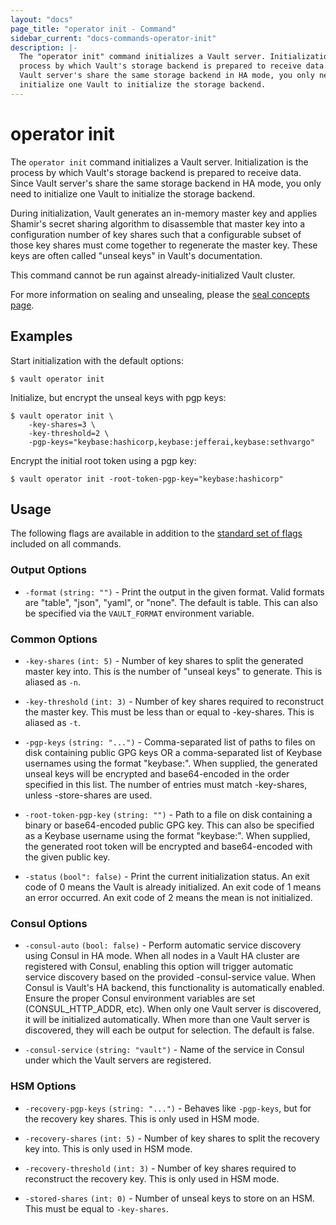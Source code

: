 ```yaml
---
layout: "docs"
page_title: "operator init - Command"
sidebar_current: "docs-commands-operator-init"
description: |-
  The "operator init" command initializes a Vault server. Initialization is the
  process by which Vault's storage backend is prepared to receive data. Since
  Vault server's share the same storage backend in HA mode, you only need to
  initialize one Vault to initialize the storage backend.
---
```


# operator init

The `operator init` command initializes a Vault server. Initialization is the
process by which Vault's storage backend is prepared to receive data. Since
Vault server's share the same storage backend in HA mode, you only need to
initialize one Vault to initialize the storage backend.

During initialization, Vault generates an in-memory master key and applies
Shamir's secret sharing algorithm to disassemble that master key into a
configuration number of key shares such that a configurable subset of those key
shares must come together to regenerate the master key. These keys are often
called "unseal keys" in Vault's documentation.

This command cannot be run against already-initialized Vault cluster.

For more information on sealing and unsealing, please the [seal concepts page](/docs/concepts/seal.html).

## Examples

Start initialization with the default options:

```text
$ vault operator init
```

Initialize, but encrypt the unseal keys with pgp keys:

```text
$ vault operator init \
    -key-shares=3 \
    -key-threshold=2 \
    -pgp-keys="keybase:hashicorp,keybase:jefferai,keybase:sethvargo"
```

Encrypt the initial root token using a pgp key:

```text
$ vault operator init -root-token-pgp-key="keybase:hashicorp"
```

## Usage

The following flags are available in addition to the [standard set of
flags](/docs/commands/index.html) included on all commands.

### Output Options

- `-format` `(string: "")` - Print the output in the given format. Valid formats
  are "table", "json", "yaml", or "none". The default is table. This can also be
  specified via the `VAULT_FORMAT` environment variable.

### Common Options

- `-key-shares` `(int: 5)` - Number of key shares to split the generated master
  key into. This is the number of "unseal keys" to generate. This is aliased as
  `-n`.

- `-key-threshold` `(int: 3)` - Number of key shares required to reconstruct the
  master key. This must be less than or equal to -key-shares. This is aliased as
  `-t`.

- `-pgp-keys` `(string: "...")` - Comma-separated list of paths to files on disk
  containing public GPG keys OR a comma-separated list of Keybase usernames
  using the format "keybase:<username>". When supplied, the generated unseal
  keys will be encrypted and base64-encoded in the order specified in this list.
  The number of entries must match -key-shares, unless -store-shares are used.

- `-root-token-pgp-key` `(string: "")` - Path to a file on disk containing a
  binary or base64-encoded public GPG key. This can also be specified as a
  Keybase username using the format "keybase:<username>". When supplied, the
  generated root token will be encrypted and base64-encoded with the given
  public key.

- `-status` `(bool": false)` - Print the current initialization status. An exit
  code of 0 means the Vault is already initialized. An exit code of 1 means an
  error occurred. An exit code of 2 means the mean is not initialized.

### Consul Options

- `-consul-auto` `(bool: false)` - Perform automatic service discovery using
  Consul in HA mode. When all nodes in a Vault HA cluster are registered with
  Consul, enabling this option will trigger automatic service discovery based on
  the provided -consul-service value. When Consul is Vault's HA backend, this
  functionality is automatically enabled. Ensure the proper Consul environment
  variables are set (CONSUL_HTTP_ADDR, etc). When only one Vault server is
  discovered, it will be initialized automatically. When more than one Vault
  server is discovered, they will each be output for selection. The default is
  false.

- `-consul-service` `(string: "vault")` - Name of the service in Consul under
  which the Vault servers are registered.

### HSM Options

- `-recovery-pgp-keys` `(string: "...")` - Behaves like `-pgp-keys`, but for the
  recovery key shares. This is only used in HSM mode.

- `-recovery-shares` `(int: 5)` - Number of key shares to split the recovery key
  into. This is only used in HSM mode.

- `-recovery-threshold` `(int: 3)` - Number of key shares required to
  reconstruct the recovery key. This is only used in HSM mode.

- `-stored-shares` `(int: 0)` - Number of unseal keys to store on an HSM. This
  must be equal to `-key-shares`.
